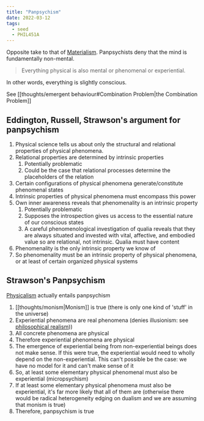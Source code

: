 ```yaml
---
title: "Panpsychism"
date: 2022-03-12
tags:
  - seed
  - PHIL451A
---
```


Opposite take to that of [Materialism](thoughts/Materialism.md). Panpsychists deny that the mind is fundamentally non-mental.

> Everything physical is also mental or phenomenal or experiential.

In other words, everything is slightly conscious.

See [[thoughts/emergent behaviour#Combination Problem|the Combination Problem]]

## Eddington, Russell, Strawson's argument for panpsychism

1. Physical science tells us about only the structural and relational properties of physical phenomena.
2. Relational properties are determined by intrinsic properties
   1. Potentially problematic
   2. Could be the case that relational processes determine the placeholders of the relation
3. Certain configurations of physical phenomena generate/constitute phenomenal states
4. Intrinsic properties of physical phenomena must encompass this power
5. Own inner awareness reveals that phenomenality is an intrinsic property
   1. Potentially problematic
   2. Supposes the introspection gives us access to the essential nature of our conscious states
   3. A careful phenomenological investigation of qualia reveals that they are always situated and invested with vital, affective, and embodied value so are relational, not intrinsic. Qualia must have content
6. Phenomenality is the only intrinsic property we know of
7. So phenomenality must be an intrinsic property of physical phenomena, or at least of certain organized physical systems

## Strawson's Panpsychism

[Physicalism](thoughts/Materialism.md) actually entails panpsychism

1. [[thoughts/monism|Monism]] is true (there is only one kind of 'stuff' in the universe)
2. Experiential phenomena are real phenomena (denies illusionism: see [philosophical realism](thoughts/philosophical%20realism.md)))
3. All concrete phenomena are physical
4. Therefore experiential phenomena are physical
5. The emergence of experiential being from non-experiential beings does not make sense. If this were true, the experiential would need to wholly depend on the non-experiential. This can't possible be the case: we have no model for it and can't make sense of it
6. So, at least some elementary physical phenomenal must also be experiential (micropsychism)
7. If at least some elementary physical phenomena must also be experiential, it's far more likely that all of them are (otherwise there would be radical heterogeneity edging on dualism and we are assuming that monism is true)
8. Therefore, panpsychism is true

